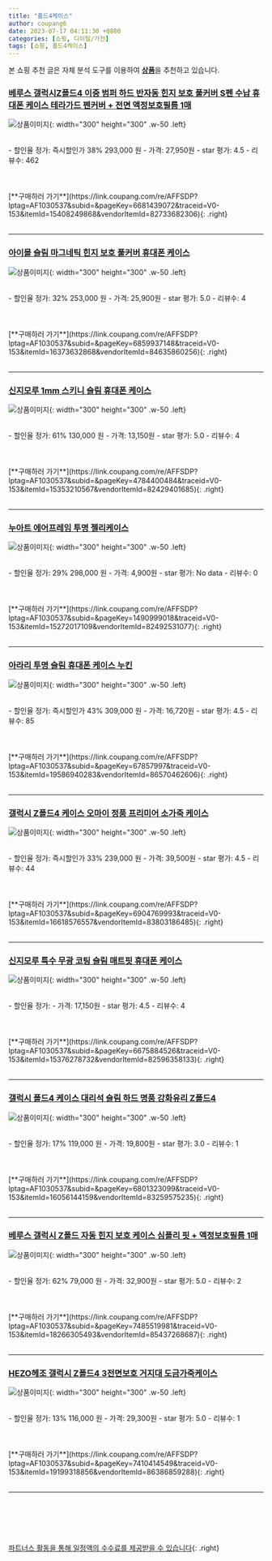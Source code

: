 ```yaml
---
title: "폴드4케이스"
author: coupang6
date: 2023-07-17 04:11:30 +0800
categories: [쇼핑, 디이털/가전]
tags: [쇼핑, 폴드4케이스]
---
```


본 쇼핑 추천 글은 자체 분석 도구를 이용하여 [**상품**](https://link.coupang.com/a/bao1ui)을 추천하고 있습니다.

### [베루스 갤럭시Z폴드4 이중 범퍼 하드 반자동 힌지 보호 풀커버 S펜 수납 휴대폰 케이스 테라가드 펜커버 + 전면 액정보호필름 1매](https://link.coupang.com/re/AFFSDP?lptag=AF1030537&subid=&pageKey=6681439072&traceid=V0-153&itemId=15408249868&vendorItemId=82733682306)

![상품이미지](https://thumbnail7.coupangcdn.com/thumbnails/remote/230x230ex/image/vendor_inventory/0709/198ec037f3be23b6169185fa12a9dc82d93d07b70002a85c40af23606ec0.jpg){: width="300" height="300" .w-50 .left}


<br>
- 할인율 정가: 즉시할인가 38%  293,000   원
- 가격: 27,950원
- star 평가: 4.5
- 리뷰수: 462
<br>
<br>
<br>
<br>
[**구매하러 가기**](https://link.coupang.com/re/AFFSDP?lptag=AF1030537&subid=&pageKey=6681439072&traceid=V0-153&itemId=15408249868&vendorItemId=82733682306){: .right}
<br>
<br>

---

### [아이몰 슬림 마그네틱 힌지 보호 풀커버 휴대폰 케이스](https://link.coupang.com/re/AFFSDP?lptag=AF1030537&subid=&pageKey=6859937148&traceid=V0-153&itemId=16373632868&vendorItemId=84635860256)

![상품이미지](https://thumbnail6.coupangcdn.com/thumbnails/remote/230x230ex/image/retail/images/4300173029629854-89416e6a-1c52-4691-b28e-ad2b17c38d68.jpg){: width="300" height="300" .w-50 .left}


<br>
- 할인율 정가: 32%  253,000   원
- 가격: 25,900원
- star 평가: 5.0
- 리뷰수: 4
<br>
<br>
<br>
<br>
[**구매하러 가기**](https://link.coupang.com/re/AFFSDP?lptag=AF1030537&subid=&pageKey=6859937148&traceid=V0-153&itemId=16373632868&vendorItemId=84635860256){: .right}
<br>
<br>

---

### [신지모루 1mm 스키니 슬림 휴대폰 케이스](https://link.coupang.com/re/AFFSDP?lptag=AF1030537&subid=&pageKey=4784400484&traceid=V0-153&itemId=15353210567&vendorItemId=82429401685)

![상품이미지](https://thumbnail9.coupangcdn.com/thumbnails/remote/230x230ex/image/retail/images/1395999315155015-322000c8-f576-4f59-b261-f3c9e7f4a876.jpg){: width="300" height="300" .w-50 .left}


<br>
- 할인율 정가: 61%  130,000   원
- 가격: 13,150원
- star 평가: 5.0
- 리뷰수: 4
<br>
<br>
<br>
<br>
[**구매하러 가기**](https://link.coupang.com/re/AFFSDP?lptag=AF1030537&subid=&pageKey=4784400484&traceid=V0-153&itemId=15353210567&vendorItemId=82429401685){: .right}
<br>
<br>

---

### [누아트 에어프레임 투명 젤리케이스](https://link.coupang.com/re/AFFSDP?lptag=AF1030537&subid=&pageKey=1490999018&traceid=V0-153&itemId=15272017109&vendorItemId=82492531077)

![상품이미지](https://thumbnail6.coupangcdn.com/thumbnails/remote/230x230ex/image/retail/images/3066018651633930-59a504c8-4141-40d2-bd7a-eb0d75e22f53.jpg){: width="300" height="300" .w-50 .left}


<br>
- 할인율 정가: 29%  298,000   원
- 가격: 4,900원
- star 평가: No data
- 리뷰수: 0
<br>
<br>
<br>
<br>
[**구매하러 가기**](https://link.coupang.com/re/AFFSDP?lptag=AF1030537&subid=&pageKey=1490999018&traceid=V0-153&itemId=15272017109&vendorItemId=82492531077){: .right}
<br>
<br>

---

### [아라리 투명 슬림 휴대폰 케이스 누킨](https://link.coupang.com/re/AFFSDP?lptag=AF1030537&subid=&pageKey=67857997&traceid=V0-153&itemId=19586940283&vendorItemId=86570462606)

![상품이미지](https://thumbnail8.coupangcdn.com/thumbnails/remote/230x230ex/image/retail/images/567670839848170-3fe9cde3-5945-4bc4-9e7e-2e8848531624.jpg){: width="300" height="300" .w-50 .left}


<br>
- 할인율 정가: 즉시할인가 43%  309,000   원
- 가격: 16,720원
- star 평가: 4.5
- 리뷰수: 85
<br>
<br>
<br>
<br>
[**구매하러 가기**](https://link.coupang.com/re/AFFSDP?lptag=AF1030537&subid=&pageKey=67857997&traceid=V0-153&itemId=19586940283&vendorItemId=86570462606){: .right}
<br>
<br>

---

### [갤럭시 Z폴드4 케이스 오마이 정품 프리미어 소가죽 케이스](https://link.coupang.com/re/AFFSDP?lptag=AF1030537&subid=&pageKey=6904769993&traceid=V0-153&itemId=16618576557&vendorItemId=83803186485)

![상품이미지](https://thumbnail10.coupangcdn.com/thumbnails/remote/230x230ex/image/vendor_inventory/8626/eb5512ad3d5d75ae68e4a7981100958ca526ae98997ecdf606163bc10d3e.jpg){: width="300" height="300" .w-50 .left}


<br>
- 할인율 정가: 즉시할인가 33%  239,000   원
- 가격: 39,500원
- star 평가: 4.5
- 리뷰수: 44
<br>
<br>
<br>
<br>
[**구매하러 가기**](https://link.coupang.com/re/AFFSDP?lptag=AF1030537&subid=&pageKey=6904769993&traceid=V0-153&itemId=16618576557&vendorItemId=83803186485){: .right}
<br>
<br>

---

### [신지모루 특수 무광 코팅 슬림 매트핏 휴대폰 케이스](https://link.coupang.com/re/AFFSDP?lptag=AF1030537&subid=&pageKey=6675884526&traceid=V0-153&itemId=15376278732&vendorItemId=82596358133)

![상품이미지](https://thumbnail10.coupangcdn.com/thumbnails/remote/230x230ex/image/rs_quotation_api/pacewfft/b049000d2b87440c9ce5e3778c4d7503.jpg){: width="300" height="300" .w-50 .left}


<br>
- 할인율 정가: 
- 가격: 17,150원
- star 평가: 4.5
- 리뷰수: 4
<br>
<br>
<br>
<br>
[**구매하러 가기**](https://link.coupang.com/re/AFFSDP?lptag=AF1030537&subid=&pageKey=6675884526&traceid=V0-153&itemId=15376278732&vendorItemId=82596358133){: .right}
<br>
<br>

---

### [갤럭시 폴드4 케이스 대리석 슬림 하드 명품 강화유리 Z폴드4](https://link.coupang.com/re/AFFSDP?lptag=AF1030537&subid=&pageKey=6801323099&traceid=V0-153&itemId=16056144159&vendorItemId=83259575235)

![상품이미지](https://thumbnail7.coupangcdn.com/thumbnails/remote/230x230ex/image/vendor_inventory/0434/b12ea2e4ed441896e1dcfd7719cc3079f0b2c0926fd1e06ca1fc8a1c1f92.jpg){: width="300" height="300" .w-50 .left}


<br>
- 할인율 정가: 17%  119,000   원
- 가격: 19,800원
- star 평가: 3.0
- 리뷰수: 1
<br>
<br>
<br>
<br>
[**구매하러 가기**](https://link.coupang.com/re/AFFSDP?lptag=AF1030537&subid=&pageKey=6801323099&traceid=V0-153&itemId=16056144159&vendorItemId=83259575235){: .right}
<br>
<br>

---

### [베루스 갤럭시 Z폴드 자동 힌지 보호 케이스 심플리 핏 + 액정보호필름 1매](https://link.coupang.com/re/AFFSDP?lptag=AF1030537&subid=&pageKey=7485519981&traceid=V0-153&itemId=18266305493&vendorItemId=85437268687)

![상품이미지](https://thumbnail7.coupangcdn.com/thumbnails/remote/230x230ex/image/vendor_inventory/ecf7/f21e65e035b697f75c6d232ea8e80ecace163eb3391bc03ebd144829f32c.jpg){: width="300" height="300" .w-50 .left}


<br>
- 할인율 정가: 62%  79,000   원
- 가격: 32,900원
- star 평가: 5.0
- 리뷰수: 2
<br>
<br>
<br>
<br>
[**구매하러 가기**](https://link.coupang.com/re/AFFSDP?lptag=AF1030537&subid=&pageKey=7485519981&traceid=V0-153&itemId=18266305493&vendorItemId=85437268687){: .right}
<br>
<br>

---

### [HEZO헤조 갤럭시 Z폴드4 3전면보호 거지대 도금가죽케이스](https://link.coupang.com/re/AFFSDP?lptag=AF1030537&subid=&pageKey=7410414549&traceid=V0-153&itemId=19199318856&vendorItemId=86386859288)

![상품이미지](https://thumbnail7.coupangcdn.com/thumbnails/remote/230x230ex/image/vendor_inventory/c522/40e1d236b48cdb3514d972331ebfe6c4dd24c959b2610b7fdc36f166ce31.jpg){: width="300" height="300" .w-50 .left}


<br>
- 할인율 정가: 13%  116,000   원
- 가격: 29,300원
- star 평가: 5.0
- 리뷰수: 1
<br>
<br>
<br>
<br>
[**구매하러 가기**](https://link.coupang.com/re/AFFSDP?lptag=AF1030537&subid=&pageKey=7410414549&traceid=V0-153&itemId=19199318856&vendorItemId=86386859288){: .right}
<br>
<br>

---
<br><br><br><br><br> [파트너스 활동을 통해 일정액의 수수료를 제공받을 수 있습니다](https://link.coupang.com/a/bao1ui){: .right}